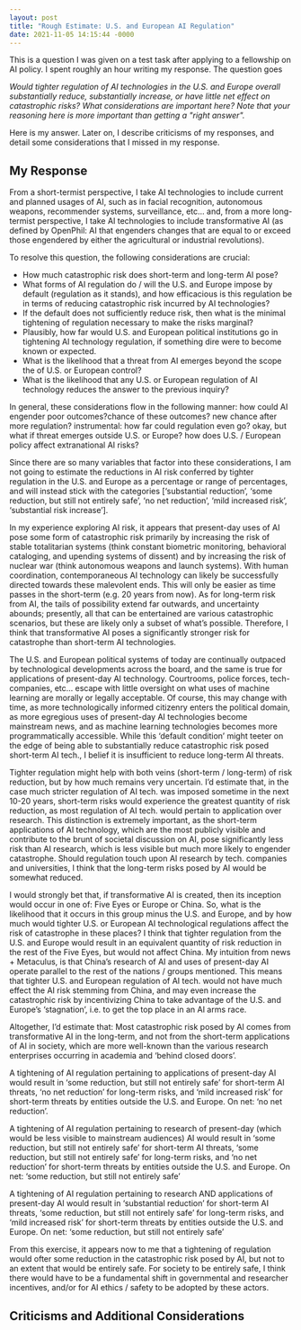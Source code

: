 ```yaml
---
layout: post
title: "Rough Estimate: U.S. and European AI Regulation"
date: 2021-11-05 14:15:44 -0000
---
```


This is a question I was given on a test task after applying to
a fellowship on AI policy. I spent roughly an hour writing my response.
The question goes

_Would tighter regulation of AI technologies in the U.S. and Europe overall substantially reduce, substantially increase, or have little net effect on catastrophic risks? What considerations are important here? Note that your reasoning here is more important than getting a "right answer"._

Here is my answer. Later on, I describe criticisms of my responses, and detail some considerations that I missed in my response.

## My Response

From a short-termist perspective, I take AI technologies to include current and planned usages of AI, such as in facial recognition, autonomous weapons, recommender systems, surveillance, etc… and, from a more long-termist perspective, I take AI technologies to include transformative AI (as defined by OpenPhil: AI that engenders changes that are equal to or exceed those engendered by either the agricultural or industrial revolutions).

To resolve this question, the following considerations are crucial:
- How much catastrophic risk does short-term and long-term AI pose?
- What forms of AI regulation do / will the U.S. and Europe impose by default (regulation as it stands), and how efficacious is this regulation be in terms of reducing catastrophic risk incurred by AI technologies?
- If the default does not sufficiently reduce risk, then what is the minimal tightening of regulation necessary to make the risks marginal?
- Plausibly, how far would U.S. and European political institutions go in tightening AI technology regulation, if something dire were to become known or expected.
- What is the likelihood that a threat from AI emerges beyond the scope the of U.S. or European control?
- What is the likelihood that any U.S. or European regulation of AI technology reduces the answer to the previous inquiry?

In general, these considerations flow in the following manner: how could AI engender poor outcomes?chance of these outcomes? new chance after more regulation? instrumental: how far could regulation even go? okay, but what if threat emerges outside U.S. or Europe? how does U.S. / European policy affect extranational AI risks?

Since there are so many variables that factor into these considerations, I am not going to estimate the reductions in AI risk conferred by tighter regulation in the U.S. and Europe as a percentage or range of percentages, and will instead stick with the categories [‘substantial reduction’, ‘some reduction, but still not entirely safe’, ‘no net reduction’, ‘mild increased risk’, ‘substantial risk increase’].

In my experience exploring AI risk, it appears that present-day uses of AI pose some form of catastrophic risk primarily by increasing the risk of stable totalitarian systems (think constant biometric monitoring, behavioral cataloging, and upending systems of dissent) and by increasing the risk of nuclear war (think autonomous weapons and launch systems). With human coordination, contemporaneous AI technology can likely be successfully directed towards these malevolent ends. This will only be easier as time passes in the short-term (e.g. 20 years from now). As for long-term risk from AI, the tails of possibility extend far outwards, and uncertainty abounds; presently, all that can be entertained are various catastrophic scenarios, but these are likely only a subset of what’s possible. Therefore, I think that transformative AI poses a significantly stronger risk for catastrophe than short-term AI technologies.

The U.S. and European political systems of today are continually outpaced by technological developments across the board, and the same is true for applications of present-day AI technology. Courtrooms, police forces, tech-companies, etc… escape with little oversight on what uses of machine learning are morally or legally acceptable. Of course, this may change with time, as more technologically informed citizenry enters the political domain, as more egregious uses of present-day AI technologies become mainstream news, and as machine learning technologies becomes more programmatically accessible. While this ‘default condition’ might teeter on the edge of being able to substantially reduce catastrophic risk posed short-term AI tech., I belief it is insufficient to reduce long-term AI threats.

Tighter regulation might help with both veins (short-term / long-term) of risk reduction, but by how much remains very uncertain. I’d estimate that, in the case much stricter regulation of AI tech. was imposed sometime in the next 10-20 years, short-term risks would experience the greatest quantity of risk reduction, as most regulation of AI tech. would pertain to application over research. This distinction is extremely important, as the short-term applications of AI technology, which are the most publicly visible and contribute to the brunt of societal discussion on AI, pose significantly less risk than AI research, which is less visible but much more likely to engender catastrophe. Should regulation touch upon AI research by tech. companies and universities, I think that the long-term risks posed by AI would be somewhat reduced.

I would strongly bet that, if transformative AI is created, then its inception would occur in one of: Five Eyes or Europe or China. So, what is the likelihood that it occurs in this group minus the U.S. and Europe, and by how much would tighter U.S. or European AI technological regulations affect the risk of catastrophe in these places? I think that tighter regulation from the U.S. and Europe would result in an equivalent quantity of risk reduction in the rest of the Five Eyes, but would not affect China. My intuition from news + Metaculus, is that China’s research of AI and uses of present-day AI operate parallel to the rest of the nations / groups mentioned. This means that tighter U.S. and European regulation of AI tech. would not have much effect the AI risk stemming from China, and may even increase the catastrophic risk by incentivizing China to take advantage of the U.S. and Europe’s ‘stagnation’, i.e. to get the top place in an AI arms race.

Altogether, I’d estimate that:
Most catastrophic risk posed by AI comes from transformative AI in the long-term, and not from the short-term applications of AI in society, which are more well-known than the various research enterprises occurring in academia and ‘behind closed doors’.

A tightening of AI regulation pertaining to applications of present-day AI would result in ‘some reduction, but still not entirely safe’ for short-term AI threats, ‘no net reduction’ for long-term risks, and ‘mild increased risk’ for short-term threats by entities outside the U.S. and Europe. On net: ‘no net reduction’.

A tightening of AI regulation pertaining to research of present-day (which would be less visible to mainstream audiences) AI would result in ‘some reduction, but still not entirely safe’ for short-term AI threats, ‘some reduction, but still not entirely safe’ for long-term risks, and ‘no net reduction’ for short-term threats by entities outside the U.S. and Europe. On net: ‘some reduction, but still not entirely safe’

A tightening of AI regulation pertaining to research AND applications of present-day AI would result in ‘substantial reduction’ for short-term AI threats, ‘some reduction, but still not entirely safe’ for long-term risks, and ‘mild increased risk’ for short-term threats by entities outside the U.S. and Europe. On net: ‘some reduction, but still not entirely safe’

From this exercise, it appears now to me that a tightening of regulation would ofter some reduction in the catastrophic risk posed by AI, but not to an extent that would be entirely safe. For society to be entirely safe, I think there would have to be a fundamental shift in governmental and researcher incentives, and/or for AI ethics / safety to be adopted by these actors.

## Criticisms and Additional Considerations
